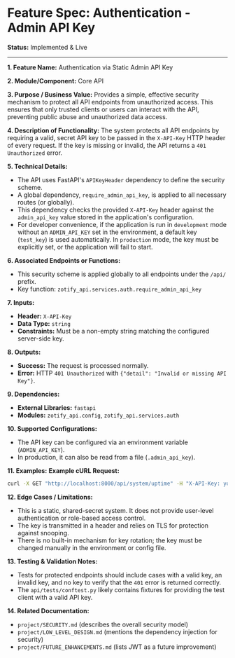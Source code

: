 # Feature Spec: Authentication - Admin API Key

**Status:** Implemented & Live

---

**1. Feature Name:**
Authentication via Static Admin API Key

**2. Module/Component:**
Core API

**3. Purpose / Business Value:**
Provides a simple, effective security mechanism to protect all API endpoints from unauthorized access. This ensures that only trusted clients or users can interact with the API, preventing public abuse and unauthorized data access.

**4. Description of Functionality:**
The system protects all API endpoints by requiring a valid, secret API key to be passed in the `X-API-Key` HTTP header of every request. If the key is missing or invalid, the API returns a `401 Unauthorized` error.

**5. Technical Details:**
- The API uses FastAPI's `APIKeyHeader` dependency to define the security scheme.
- A global dependency, `require_admin_api_key`, is applied to all necessary routes (or globally).
- This dependency checks the provided `X-API-Key` header against the `admin_api_key` value stored in the application's configuration.
- For developer convenience, if the application is run in `development` mode without an `ADMIN_API_KEY` set in the environment, a default key (`test_key`) is used automatically. In `production` mode, the key must be explicitly set, or the application will fail to start.

**6. Associated Endpoints or Functions:**
- This security scheme is applied globally to all endpoints under the `/api/` prefix.
- Key function: `zotify_api.services.auth.require_admin_api_key`

**7. Inputs:**
- **Header:** `X-API-Key`
- **Data Type:** `string`
- **Constraints:** Must be a non-empty string matching the configured server-side key.

**8. Outputs:**
- **Success:** The request is processed normally.
- **Error:** HTTP `401 Unauthorized` with `{"detail": "Invalid or missing API Key"}`.

**9. Dependencies:**
- **External Libraries:** `fastapi`
- **Modules:** `zotify_api.config`, `zotify_api.services.auth`

**10. Supported Configurations:**
- The API key can be configured via an environment variable (`ADMIN_API_KEY`).
- In production, it can also be read from a file (`.admin_api_key`).

**11. Examples:**
**Example cURL Request:**
```bash
curl -X GET "http://localhost:8000/api/system/uptime" -H "X-API-Key: your_secret_api_key"
```

**12. Edge Cases / Limitations:**
- This is a static, shared-secret system. It does not provide user-level authentication or role-based access control.
- The key is transmitted in a header and relies on TLS for protection against snooping.
- There is no built-in mechanism for key rotation; the key must be changed manually in the environment or config file.

**13. Testing & Validation Notes:**
- Tests for protected endpoints should include cases with a valid key, an invalid key, and no key to verify that the `401` error is returned correctly.
- The `api/tests/conftest.py` likely contains fixtures for providing the test client with a valid API key.

**14. Related Documentation:**
- `project/SECURITY.md` (describes the overall security model)
- `project/LOW_LEVEL_DESIGN.md` (mentions the dependency injection for security)
- `project/FUTURE_ENHANCEMENTS.md` (lists JWT as a future improvement)
